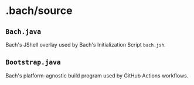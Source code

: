 # .bach/source

## `Bach.java`

Bach's JShell overlay used by Bach's Initialization Script `bach.jsh`.

## `Bootstrap.java`

Bach's platform-agnostic build program used by GitHub Actions workflows.
